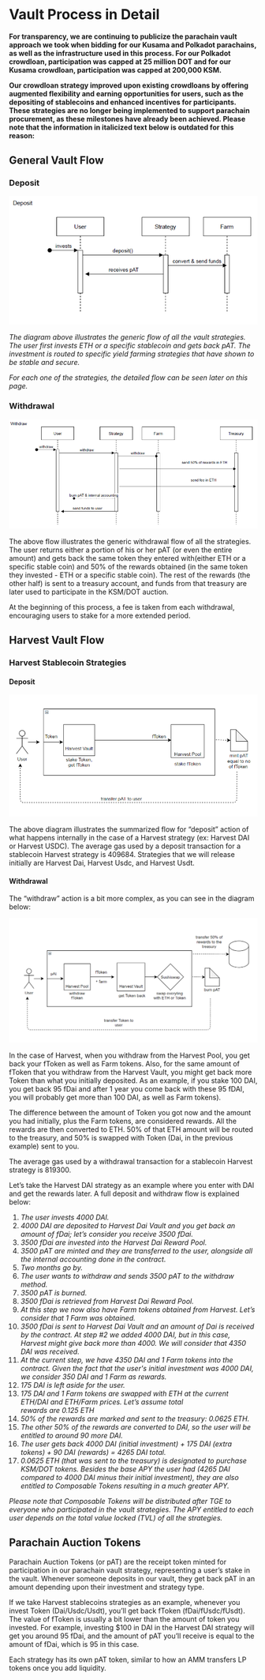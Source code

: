 # Vault Process in Detail

**For transparency, we are continuing to publicize the parachain vault approach we took when bidding for our Kusama and 
Polkadot parachains, as well as the infrastructure used in this process. For our Polkadot crowdloan, participation was 
capped at 25 million DOT and for our Kusama crowdloan, participation was capped at 200,000 KSM.**

**Our crowdloan strategy improved upon existing crowdloans by offering augmented flexibility and earning opportunities 
for users, such as the depositing of stablecoins and enhanced incentives for participants. These strategies are no 
longer being implemented to support parachain procurement, as these milestones have already been achieved. Please note 
that the information in italicized text below is outdated for this reason:**


## General Vault Flow


### Deposit

![general_vault_flow_deposit](general-vault-flow-deposit.png)

_The diagram above illustrates the generic flow of all the vault strategies. The user first invests ETH or a specific 
stablecoin and gets back pAT. The investment is routed to specific yield farming strategies that have shown to be stable 
and secure._

_For each one of the strategies, the detailed flow can be seen later on this page._


### Withdrawal


![general_vault-flow-withdrawal](general-vault-flow-withdrawal.png)


The above flow illustrates the generic withdrawal flow of all the strategies. The user returns either a portion of his 
or her pAT (or even the entire amount) and gets back the same token they entered with(either ETH or a specific stable 
coin) and 50% of the rewards obtained (in the same token they invested - ETH or a specific stable coin). The rest of 
the rewards (the other half) is sent to a treasury account, and funds from that treasury are later used to participate
in the KSM/DOT auction.

At the beginning of this process, a fee is taken from each withdrawal, encouraging users to stake for a more extended 
period.


## Harvest Vault Flow


### Harvest Stablecoin Strategies


#### Deposit

![harvest_vault-flow_deposit](harvest-vault-flow-deposit.png)


The above diagram illustrates the summarized flow for “deposit” action of what happens internally in the case of a 
Harvest strategy (ex: Harvest DAI or Harvest USDC). The average gas used by a deposit transaction for a stablecoin 
Harvest strategy is 409684. Strategies that we will release initially are Harvest Dai, Harvest Usdc, and Harvest Usdt.


#### Withdrawal

The “withdraw” action is a bit more complex, as you can see in the diagram below:

![harvest_vault-flow_withdrawal](harvest-vault-flow-withdrawal.png)


In the case of Harvest, when you withdraw from the Harvest Pool, you get back your fToken as well as Farm tokens. Also, 
for the same amount of fToken that you withdraw from the Harvest Vault, you might get back more Token than what you 
initially deposited. As an example, if you stake 100 DAI, you get back 95 fDai and after 1 year you come back with 
these 95 fDAI, you will probably get more than 100 DAI, as well as Farm tokens).

The difference between the amount of Token you got now and the amount you had initially, plus the Farm tokens, are 
considered rewards. All the rewards are then converted to ETH. 50% of that ETH amount will be routed to the treasury, 
and 50% is swapped with Token (Dai, in the previous example) sent to you.

The average gas used by a withdrawal transaction for a stablecoin Harvest strategy is 819300.

Let’s take the Harvest DAI strategy as an example where you enter with DAI and get the rewards later. A full deposit 
and withdraw flow is explained below:



1. _The user invests 4000 DAI._
2. _4000 DAI are deposited to Harvest Dai Vault and you get back an amount of fDai; let’s consider you receive 3500 
   fDai._
3. _3500 fDai are invested into the Harvest Dai Reward Pool._
4. _3500 pAT are minted and they are transferred to the user, alongside all the internal accounting done in the contract._
5. _Two months go by._
6. _The user wants to withdraw and sends 3500 pAT to the withdraw method._
7. _3500 pAT is burned._
8. _3500 fDai is retrieved from Harvest Dai Reward Pool._
9. _At this step we now also have Farm tokens obtained from Harvest. Let’s consider that 1 Farm was obtained._
10. _3500 fDai is sent to Harvest Dai Vault and an amount of Dai is received by the contract. At step #2 we added 
    4000  DAI, but in this case, Harvest might give back more than 4000. We will consider that 4350 DAI was received._
11. _At the current step, we have 4350 DAI and 1 Farm tokens into the contract. Given the fact that the user's 
    initial  investment was 4000 DAI, we consider 350 DAI and 1 Farm as rewards._
12. _175 DAI is left aside for the user._
13. _175 DAI and 1 Farm tokens are swapped with ETH at the current ETH/DAI and ETH/Farm prices. Let’s assume total  
    rewards are 0.125 ETH_
14. _50% of the rewards are marked and sent to the treasury: 0.0625 ETH._
15. _The other 50% of the rewards are converted to DAI, so the user will be entitled to around 90 more DAI._
16. _The user gets back 4000 DAI (initial investment) + 175 DAI (extra tokens) + 90 DAI (rewards) = 4265 DAI total._
17. _0.0625 ETH (that was sent to the treasury) is designated to purchase KSM/DOT tokens. Besides the base APY the 
    user  had (4265 DAI compared to 4000 DAI minus their initial investment), they are also entitled to Composable
    Tokens resulting in a much greater APY._

_Please note that Composable Tokens will be distributed after TGE to everyone who participated in the vault strategies. 
The APY entitled to each user depends on the total value locked (TVL) of all the strategies._


## Parachain Auction Tokens

Parachain Auction Tokens (or pAT) are the receipt token minted for participation in our parachain vault strategy, 
representing a user’s stake in the vault. Whenever someone deposits in our vault, they get back pAT in an amount 
depending upon their investment and strategy type.

If we take Harvest stablecoins strategies as an example, whenever you invest Token (Dai/Usdc/Usdt), you’ll get back 
fToken (fDai/fUsdc/fUsdt). The value of fToken is usually a bit lower than the amount of token you invested. 
For example, investing $100 in DAI in the Harvest DAI strategy will get you around 95 fDai, and the amount of pAT you’ll
receive is equal to the amount of fDai, which is 95 in this case.

Each strategy has its own pAT token, similar to how an AMM transfers LP tokens once you add liquidity.